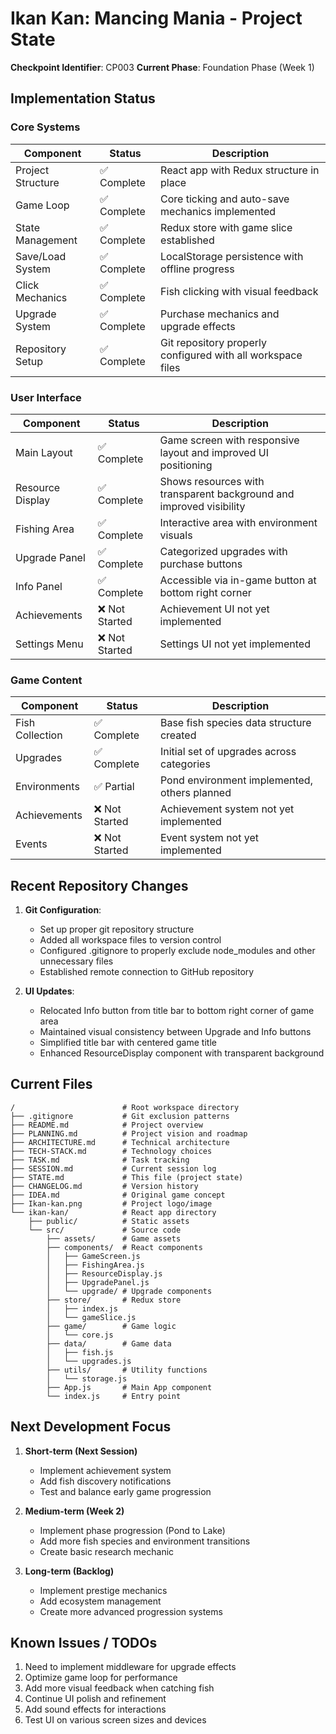 # Ikan Kan: Mancing Mania - Project State

**Checkpoint Identifier**: CP003
**Current Phase**: Foundation Phase (Week 1)

## Implementation Status

### Core Systems

| Component | Status | Description |
|-----------|--------|-------------|
| Project Structure | ✅ Complete | React app with Redux structure in place |
| Game Loop | ✅ Complete | Core ticking and auto-save mechanics implemented |
| State Management | ✅ Complete | Redux store with game slice established |
| Save/Load System | ✅ Complete | LocalStorage persistence with offline progress |
| Click Mechanics | ✅ Complete | Fish clicking with visual feedback |
| Upgrade System | ✅ Complete | Purchase mechanics and upgrade effects |
| Repository Setup | ✅ Complete | Git repository properly configured with all workspace files |

### User Interface

| Component | Status | Description |
|-----------|--------|-------------|
| Main Layout | ✅ Complete | Game screen with responsive layout and improved UI positioning |
| Resource Display | ✅ Complete | Shows resources with transparent background and improved visibility |
| Fishing Area | ✅ Complete | Interactive area with environment visuals |
| Upgrade Panel | ✅ Complete | Categorized upgrades with purchase buttons |
| Info Panel | ✅ Complete | Accessible via in-game button at bottom right corner |
| Achievements | ❌ Not Started | Achievement UI not yet implemented |
| Settings Menu | ❌ Not Started | Settings UI not yet implemented |

### Game Content

| Component | Status | Description |
|-----------|--------|-------------|
| Fish Collection | ✅ Complete | Base fish species data structure created |
| Upgrades | ✅ Complete | Initial set of upgrades across categories |
| Environments | ✅ Partial | Pond environment implemented, others planned |
| Achievements | ❌ Not Started | Achievement system not yet implemented |
| Events | ❌ Not Started | Event system not yet implemented |

## Recent Repository Changes

1. **Git Configuration**:
   - Set up proper git repository structure
   - Added all workspace files to version control
   - Configured .gitignore to properly exclude node_modules and other unnecessary files
   - Established remote connection to GitHub repository

2. **UI Updates**:
   - Relocated Info button from title bar to bottom right corner of game area
   - Maintained visual consistency between Upgrade and Info buttons
   - Simplified title bar with centered game title
   - Enhanced ResourceDisplay component with transparent background

## Current Files

```project
/                        # Root workspace directory
├── .gitignore           # Git exclusion patterns
├── README.md            # Project overview
├── PLANNING.md          # Project vision and roadmap
├── ARCHITECTURE.md      # Technical architecture
├── TECH-STACK.md        # Technology choices
├── TASK.md              # Task tracking
├── SESSION.md           # Current session log
├── STATE.md             # This file (project state)
├── CHANGELOG.md         # Version history
├── IDEA.md              # Original game concept
├── Ikan-kan.png         # Project logo/image
└── ikan-kan/            # React app directory
    ├── public/          # Static assets
    └── src/             # Source code
        ├── assets/      # Game assets
        ├── components/  # React components
        │   ├── GameScreen.js
        │   ├── FishingArea.js
        │   ├── ResourceDisplay.js
        │   ├── UpgradePanel.js
        │   └── upgrade/ # Upgrade components
        ├── store/       # Redux store
        │   ├── index.js
        │   └── gameSlice.js
        ├── game/        # Game logic
        │   └── core.js
        ├── data/        # Game data
        │   ├── fish.js
        │   └── upgrades.js
        ├── utils/       # Utility functions
        │   └── storage.js
        ├── App.js       # Main App component
        └── index.js     # Entry point
```

## Next Development Focus

1. **Short-term (Next Session)**
   - Implement achievement system
   - Add fish discovery notifications
   - Test and balance early game progression

2. **Medium-term (Week 2)**
   - Implement phase progression (Pond to Lake)
   - Add more fish species and environment transitions
   - Create basic research mechanic

3. **Long-term (Backlog)**
   - Implement prestige mechanics
   - Add ecosystem management
   - Create more advanced progression systems

## Known Issues / TODOs

1. Need to implement middleware for upgrade effects
2. Optimize game loop for performance
3. Add more visual feedback when catching fish
4. Continue UI polish and refinement
5. Add sound effects for interactions
6. Test UI on various screen sizes and devices
